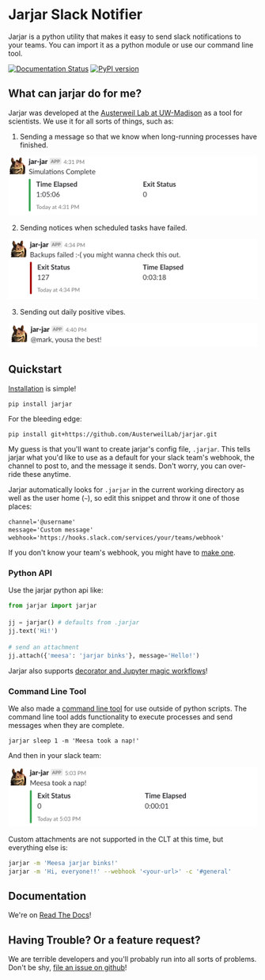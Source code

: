 # Jarjar Slack Notifier

Jarjar is a python utility that makes it easy to send slack notifications to your teams. You can import it as a python module or use our command line tool.

[![Documentation Status](https://readthedocs.org/projects/jarjar/badge/?version=latest)](https://jarjar.readthedocs.io/en/latest/) [![PyPI version](https://badge.fury.io/py/jarjar.svg)](https://badge.fury.io/py/jarjar)


## What can jarjar do for me?

Jarjar was developed at the [Austerweil Lab at UW-Madison](http://alab.psych.wisc.edu/) as a tool for scientists. We use it for all sorts of things, such as:

1. Sending a message so that we know when long-running processes have finished.

![](docs/img/simulations-complete.png)

2. Sending notices when scheduled tasks have failed.

![](docs/img/backups-failed.png)

3. Sending out daily positive vibes.

![](docs/img/positive-vibes.png)

## Quickstart

[Installation](docs/install.md) is simple!

```shell
pip install jarjar
```

For the bleeding edge:

```shell
pip install git+https://github.com/AusterweilLab/jarjar.git
```

My guess is that you'll want to create jarjar's config file, `.jarjar`. This
tells jarjar what you'd like to use as a default for your slack team's webhook,
the channel to post to, and the message it sends. Don't worry, you can over-ride
these anytime.

Jarjar automatically looks for `.jarjar` in the current working directory as
well as the user home (`~`), so edit this snippet and throw it one of those
places:

```shell
channel='@username'
message='Custom message'
webhook='https://hooks.slack.com/services/your/teams/webhook'
```

If you don't know your team's webhook, you might have to [make one](https://my.slack.com/apps/A0F7XDUAZ-incoming-webhooks).

### Python API

Use the jarjar python api like:

```python
from jarjar import jarjar

jj = jarjar() # defaults from .jarjar
jj.text('Hi!')

# send an attachment
jj.attach({'meesa': 'jarjar binks'}, message='Hello!')
```

Jarjar also supports [decorator and Jupyter magic workflows](docs/python-workflows.md)!

### Command Line Tool

We also made a [command line tool](docs/clt.md) for use outside of python scripts. The command line tool adds functionality to execute processes and send messages when they are complete.

```shell
jarjar sleep 1 -m 'Meesa took a nap!'
```

And then in your slack team:

![](docs/img/nap.png)

Custom attachments are not supported in the CLT at this time, but everything else is:

```sh
jarjar -m 'Meesa jarjar binks!'
jarjar -m 'Hi, everyone!!' --webhook '<your-url>' -c '#general'
```

## Documentation

We're on [Read The Docs](http://jarjar.readthedocs.io/en/latest/)!

## Having Trouble? Or a feature request?

We are terrible developers and you'll probably run into all sorts of problems.
Don't be shy,
[file an issue on github](https://github.com/AusterweilLab/jarjar/issues/new)!
